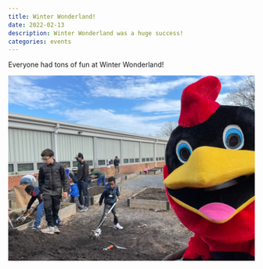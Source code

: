 ```yaml
---
title: Winter Wonderland!
date: 2022-02-13
description: Winter Wonderland was a huge success!
categories: events
---
```


Everyone had tons of fun at Winter Wonderland!

![test alt](images/ww.jpg)
